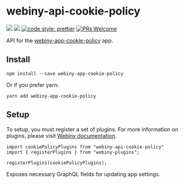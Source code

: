 # webiny-api-cookie-policy
[![](https://img.shields.io/npm/dw/webiny-api-cookie-policy.svg)](https://www.npmjs.com/package/webiny-api-cookie-policy) 
[![](https://img.shields.io/npm/v/webiny-api-cookie-policy.svg)](https://www.npmjs.com/package/webiny-api-cookie-policy)
[![code style: prettier](https://img.shields.io/badge/code_style-prettier-ff69b4.svg?style=flat-square)](https://github.com/prettier/prettier)
[![PRs Welcome](https://img.shields.io/badge/PRs-welcome-brightgreen.svg?style=flat-square)](http://makeapullrequest.com)

API for the [webiny-app-cookie-policy](../webiny-app-cookie-policy) app.
    
## Install
```
npm install --save webiny-app-cookie-policy
```

Or if you prefer yarn: 
```
yarn add webiny-app-cookie-policy
```

## Setup
To setup, you must register a set of plugins. For more information on 
plugins, please visit [Webiny documentation](https://docs.webiny.com/docs/developer-tutorials/plugins-crash-course).

```
import cookiePolicyPlugins from "webiny-api-cookie-policy"
import { registerPlugins } from "webiny-plugins";

registerPlugins(cookiePolicyPlugins);
```

Exposes necessary GraphQL fields for updating app settings.